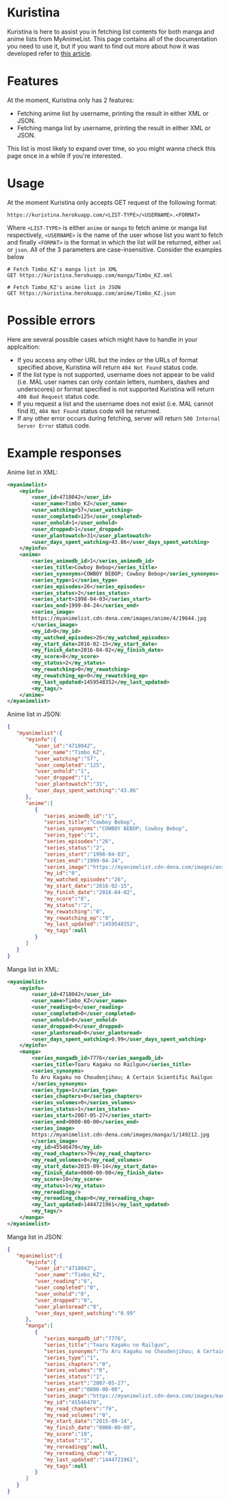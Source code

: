 # Kuristina

Kuristina is here to assist you in fetching list contents for both manga and anime lists from MyAnimeList. This page contains all of the documentation you need to use it, but if you want to find out more about how it was developed refer to [this article](https://foxypanda.me/my-anime-timeline-and-kuristina/).

# Features

At the moment, Kuristina only has 2 features:

* Fetching anime list by username, printing the result in either XML or JSON.
* Fetching manga list by username, printing the result in either XML or JSON.

This list is most likely to expand over time, so you might wanna check this page once in a while if you're interested.

# Usage

At the moment Kuristina only accepts GET request of the following format:

```
https://kuristina.herokuapp.com/<LIST-TYPE>/<USERNAME>.<FORMAT>
```

Where `<LIST-TYPE>` is either `anime` or `manga` to fetch anime or manga list respectively, `<USERNAME>` is the name of the user whose list you want to fetch and finally `<FORMAT>` is the format in which the list will be returned, either `xml` or `json`. All of the 3 parameters are case-insensitive. Consider the examples below

```
# Fetch Timbo_KZ's manga list in XML
GET https://kuristina.herokuapp.com/manga/Timbo_KZ.xml

# Fetch Timbo_KZ's anime list in JSON
GET https://kuristina.herokuapp.com/anime/Timbo_KZ.json
```

# Possible errors

Here are several possible cases which might have to handle in your applcaition:

* If you access any other URL but the index or the URLs of format specified above, Kuristina will return `404 Not Found` status code.
* If the list type is not supported, username does not appear to be valid (i.e. MAL user names can only contain letters, numbers, dashes and underscores) or format specified is not supported Kuristina will return `400 Bad Request` status code.
* If you request a list and the username does not exist (i.e. MAL cannot find it), `404 Not Found` status code will be returned.
* If any other error occurs during fetching, server will return `500 Internal Server Error` status code.

# Example responses

Anime list in XML:

```xml
<myanimelist>
    <myinfo>
        <user_id>4718042</user_id>
        <user_name>Timbo_KZ</user_name>
        <user_watching>57</user_watching>
        <user_completed>125</user_completed>
        <user_onhold>1</user_onhold>
        <user_dropped>1</user_dropped>
        <user_plantowatch>31</user_plantowatch>
        <user_days_spent_watching>43.86</user_days_spent_watching>
    </myinfo>
    <anime>
        <series_animedb_id>1</series_animedb_id>
        <series_title>Cowboy Bebop</series_title>
        <series_synonyms>COWBOY BEBOP; Cowboy Bebop</series_synonyms>
        <series_type>1</series_type>
        <series_episodes>26</series_episodes>
        <series_status>2</series_status>
        <series_start>1998-04-03</series_start>
        <series_end>1999-04-24</series_end>
        <series_image>
        https://myanimelist.cdn-dena.com/images/anime/4/19644.jpg
        </series_image>
        <my_id>0</my_id>
        <my_watched_episodes>26</my_watched_episodes>
        <my_start_date>2016-02-15</my_start_date>
        <my_finish_date>2016-04-02</my_finish_date>
        <my_score>8</my_score>
        <my_status>2</my_status>
        <my_rewatching>0</my_rewatching>
        <my_rewatching_ep>0</my_rewatching_ep>
        <my_last_updated>1459548352</my_last_updated>
        <my_tags/>
    </anime>
</myanimelist>
```

Anime list in JSON:

```json
{  
   "myanimelist":{  
      "myinfo":{  
         "user_id":"4718042",
         "user_name":"Timbo_KZ",
         "user_watching":"57",
         "user_completed":"125",
         "user_onhold":"1",
         "user_dropped":"1",
         "user_plantowatch":"31",
         "user_days_spent_watching":"43.86"
      },
      "anime":[  
         {  
            "series_animedb_id":"1",
            "series_title":"Cowboy Bebop",
            "series_synonyms":"COWBOY BEBOP; Cowboy Bebop",
            "series_type":"1",
            "series_episodes":"26",
            "series_status":"2",
            "series_start":"1998-04-03",
            "series_end":"1999-04-24",
            "series_image":"https://myanimelist.cdn-dena.com/images/anime/4/19644.jpg",
            "my_id":"0",
            "my_watched_episodes":"26",
            "my_start_date":"2016-02-15",
            "my_finish_date":"2016-04-02",
            "my_score":"8",
            "my_status":"2",
            "my_rewatching":"0",
            "my_rewatching_ep":"0",
            "my_last_updated":"1459548352",
            "my_tags":null
         }
      ]
   }
}
```

Manga list in XML:

```xml
<myanimelist>
    <myinfo>
        <user_id>4718042</user_id>
        <user_name>Timbo_KZ</user_name>
        <user_reading>6</user_reading>
        <user_completed>0</user_completed>
        <user_onhold>0</user_onhold>
        <user_dropped>0</user_dropped>
        <user_plantoread>0</user_plantoread>
        <user_days_spent_watching>0.99</user_days_spent_watching>
    </myinfo>
    <manga>
        <series_mangadb_id>7776</series_mangadb_id>
        <series_title>Toaru Kagaku no Railgun</series_title>
        <series_synonyms>
        To Aru Kagaku no Choudenjihou; A Certain Scientific Railgun
        </series_synonyms>
        <series_type>1</series_type>
        <series_chapters>0</series_chapters>
        <series_volumes>0</series_volumes>
        <series_status>1</series_status>
        <series_start>2007-05-27</series_start>
        <series_end>0000-00-00</series_end>
        <series_image>
        https://myanimelist.cdn-dena.com/images/manga/1/149212.jpg
        </series_image>
        <my_id>45546470</my_id>
        <my_read_chapters>79</my_read_chapters>
        <my_read_volumes>0</my_read_volumes>
        <my_start_date>2015-09-14</my_start_date>
        <my_finish_date>0000-00-00</my_finish_date>
        <my_score>10</my_score>
        <my_status>1</my_status>
        <my_rereadingg/>
        <my_rereading_chap>0</my_rereading_chap>
        <my_last_updated>1444721961</my_last_updated>
        <my_tags/>
    </manga>
</myanimelist>
```

Manga list in JSON:

```json
{  
   "myanimelist":{  
      "myinfo":{  
         "user_id":"4718042",
         "user_name":"Timbo_KZ",
         "user_reading":"6",
         "user_completed":"0",
         "user_onhold":"0",
         "user_dropped":"0",
         "user_plantoread":"0",
         "user_days_spent_watching":"0.99"
      },
      "manga":[  
         {  
            "series_mangadb_id":"7776",
            "series_title":"Toaru Kagaku no Railgun",
            "series_synonyms":"To Aru Kagaku no Choudenjihou; A Certain Scientific Railgun",
            "series_type":"1",
            "series_chapters":"0",
            "series_volumes":"0",
            "series_status":"1",
            "series_start":"2007-05-27",
            "series_end":"0000-00-00",
            "series_image":"https://myanimelist.cdn-dena.com/images/manga/1/149212.jpg",
            "my_id":"45546470",
            "my_read_chapters":"79",
            "my_read_volumes":"0",
            "my_start_date":"2015-09-14",
            "my_finish_date":"0000-00-00",
            "my_score":"10",
            "my_status":"1",
            "my_rereadingg":null,
            "my_rereading_chap":"0",
            "my_last_updated":"1444721961",
            "my_tags":null
         }
      ]
   }
}
```